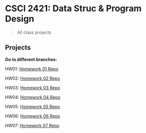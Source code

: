 # CSCI 2421: Data Struc & Program Design

> All class projects

## Projects

**Go to different branches:**

HW01: [Homework 01 Repo](https://github.com/prinnpy/data_structure/tree/HW01)

HW02: [Homework 02 Repo](https://github.com/prinnpy/data_structure/tree/HW02)

HW03: [Homework 03 Repo](https://github.com/prinnpy/data_structure/tree/HW03)

HW04: [Homework 04 Repo](https://github.com/prinnpy/data_structure/tree/HW04)

HW05: [Homework 05 Repo](https://github.com/prinnpy/data_structure/tree/HW05)

HW06: [Homework 06 Repo](https://github.com/prinnpy/data_structure/tree/HW06)

HW07: [Homework 07 Repo](https://github.com/prinnpy/data_structure/tree/HW07)

